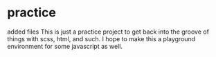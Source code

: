# practice
added files
This is just a practice project to get back into the groove of things with scss, html, and such. I hope to make this a playground 
environment for some javascript as well.
